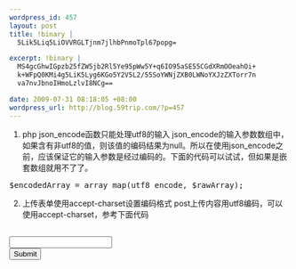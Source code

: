 ```yaml
--- 
wordpress_id: 457
layout: post
title: !binary |
  5Lik5Liq5LiOVVRGLTjnm7jlhbPnmoTpl67popg=

excerpt: !binary |
  MS4gcGhwIGpzb25fZW5jb2Rl5Ye95pWw5Y+q6IO95aSE55CGdXRmOOeahOi+
  k+WFpQ0KMi4g5LiK5Lyg6KGo5Y2V5L2/55SoYWNjZXB0LWNoYXJzZXTorr7n
  va7nvJbnoIHmoLzlvI8NCg==

date: 2009-07-31 08:18:05 +08:00
wordpress_url: http://blog.59trip.com/?p=457
---
```

1. php json_encode函数只能处理utf8的输入
json_encode的输入参数数组中，如果含有非utf8的值，则该值的编码结果为null。所以在使用json_encode之前，应该保证它的输入参数是经过编码的。下面的代码可以试试，但如果是嵌套数组就用不了了。
<pre class=php name=code>$encodedArray = array_map(utf8_encode, $rawArray);</pre>
2. 上传表单使用accept-charset设置编码格式
post上传内容用utf8编码，可以使用accept-charset，参考下面代码
<pre class=html name=code>
<form action="testForm.do" enctype="multipart/form-data" method="post" accept-charset="UTF-8">
<input type="text" name="test" />
<input type="submit" />
</form>
</pre>
